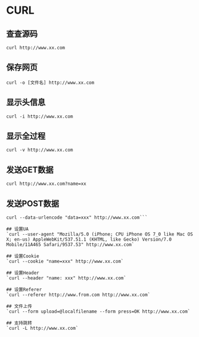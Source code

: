 # CURL

## 查查源码
`curl http://www.xx.com`

## 保存网页
`curl -o [文件名] http://www.xx.com`

## 显示头信息
`curl -i http://www.xx.com`

## 显示全过程
`curl -v http://www.xx.com`

## 发送GET数据
`curl http://www.xx.com?name=xx`

## 发送POST数据
```curl --data "data=xxx" http://www.xx.com
curl --data-urlencode "data=xxx" http://www.xx.com```

## 设置UA
`curl --user-agent "Mozilla/5.0 (iPhone; CPU iPhone OS 7_0 like Mac OS X; en-us) AppleWebKit/537.51.1 (KHTML, like Gecko) Version/7.0 Mobile/11A465 Safari/9537.53" http://www.xx.com`

## 设置Cookie
`curl --cookie "name=xxx" http://www.xx.com`

## 设置Header
`curl --header "name: xxx" http://www.xx.com`

## 设置Referer
`curl --referer http://www.from.com http://www.xx.com`

## 文件上传
`curl --form upload=@localfilename --form press=OK http://www.xx.com`

## 支持跳转
`curl -L http://www.xx.com`
